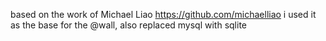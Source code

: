 based on the work of Michael Liao https://github.com/michaelliao i used it as the base for the @wall, also replaced mysql with sqlite

